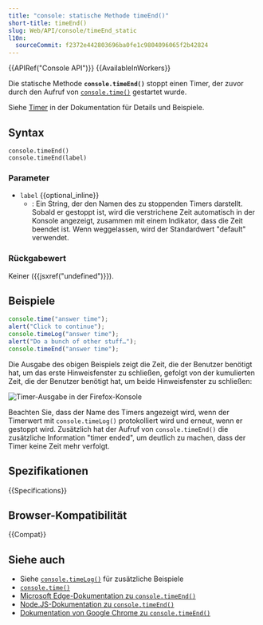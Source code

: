 ```yaml
---
title: "console: statische Methode timeEnd()"
short-title: timeEnd()
slug: Web/API/console/timeEnd_static
l10n:
  sourceCommit: f2372e442803696ba0fe1c9804096065f2b42824
---
```


{{APIRef("Console API")}} {{AvailableInWorkers}}

Die statische Methode **`console.timeEnd()`** stoppt einen Timer, der zuvor durch den Aufruf von [`console.time()`](/de/docs/Web/API/Console/time_static) gestartet wurde.

Siehe [Timer](/de/docs/Web/API/console#timers) in der Dokumentation für Details und Beispiele.

## Syntax

```js-nolint
console.timeEnd()
console.timeEnd(label)
```

### Parameter

- `label` {{optional_inline}}
  - : Ein String, der den Namen des zu stoppenden Timers darstellt. Sobald er gestoppt ist, wird die verstrichene Zeit automatisch in der Konsole angezeigt, zusammen mit einem Indikator, dass die Zeit beendet ist. Wenn weggelassen, wird der Standardwert "default" verwendet.

### Rückgabewert

Keiner ({{jsxref("undefined")}}).

## Beispiele

```js
console.time("answer time");
alert("Click to continue");
console.timeLog("answer time");
alert("Do a bunch of other stuff…");
console.timeEnd("answer time");
```

Die Ausgabe des obigen Beispiels zeigt die Zeit, die der Benutzer benötigt hat, um das erste Hinweisfenster zu schließen, gefolgt von der kumulierten Zeit, die der Benutzer benötigt hat, um beide Hinweisfenster zu schließen:

![Timer-Ausgabe in der Firefox-Konsole](timer_output.png)

Beachten Sie, dass der Name des Timers angezeigt wird, wenn der Timerwert mit `console.timeLog()` protokolliert wird und erneut, wenn er gestoppt wird. Zusätzlich hat der Aufruf von `console.timeEnd()` die zusätzliche Information "timer ended", um deutlich zu machen, dass der Timer keine Zeit mehr verfolgt.

## Spezifikationen

{{Specifications}}

## Browser-Kompatibilität

{{Compat}}

## Siehe auch

- Siehe [`console.timeLog()`](/de/docs/Web/API/Console/timeLog_static) für zusätzliche Beispiele
- [`console.time()`](/de/docs/Web/API/Console/time_static)
- [Microsoft Edge-Dokumentation zu `console.timeEnd()`](https://learn.microsoft.com/en-us/microsoft-edge/devtools-guide-chromium/console/api#timeend)
- [Node.JS-Dokumentation zu `console.timeEnd()`](https://nodejs.org/docs/latest/api/console.html#consoletimeendlabel)
- [Dokumentation von Google Chrome zu `console.timeEnd()`](https://developer.chrome.com/docs/devtools/console/api/#timeend)

